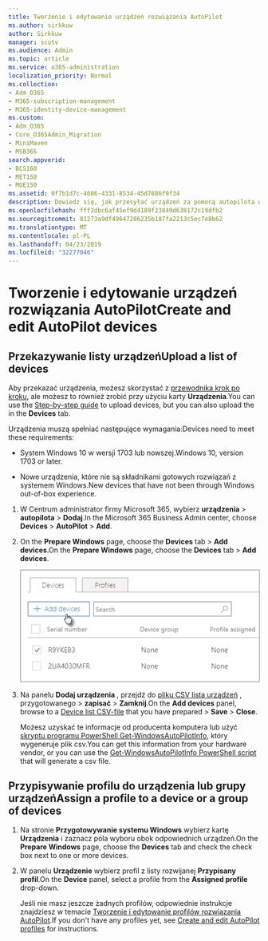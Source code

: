 ```yaml
---
title: Tworzenie i edytowanie urządzeń rozwiązania AutoPilot
ms.author: sirkkuw
author: Sirkkuw
manager: scotv
ms.audience: Admin
ms.topic: article
ms.service: o365-administration
localization_priority: Normal
ms.collection:
- Adm_O365
- M365-subscription-management
- M365-identity-device-management
ms.custom:
- Adm_O365
- Core_O365Admin_Migration
- MiniMaven
- MSB365
search.appverid:
- BCS160
- MET150
- MOE150
ms.assetid: 0f7b1d7c-4086-4331-8534-45d7886f9f34
description: Dowiedz się, jak przesyłać urządzeń za pomocą autopilota w Microsoft 365 Business. Można przypisać profil do urządzenia lub grupy urządzeń.
ms.openlocfilehash: fff2dbc6af45ef9d4189f23849d638172c19dfb2
ms.sourcegitcommit: 81273a9df49647286235b187fa2213c5ec7e8b62
ms.translationtype: MT
ms.contentlocale: pl-PL
ms.lasthandoff: 04/23/2019
ms.locfileid: "32277046"
---
```

# <a name="create-and-edit-autopilot-devices"></a><span data-ttu-id="88dce-104">Tworzenie i edytowanie urządzeń rozwiązania AutoPilot</span><span class="sxs-lookup"><span data-stu-id="88dce-104">Create and edit AutoPilot devices</span></span>

## <a name="upload-a-list-of-devices"></a><span data-ttu-id="88dce-105">Przekazywanie listy urządzeń</span><span class="sxs-lookup"><span data-stu-id="88dce-105">Upload a list of devices</span></span>

<span data-ttu-id="88dce-106">Aby przekazać urządzenia, możesz skorzystać z [przewodnika krok po kroku](add-autopilot-devices-and-profile.md), ale możesz to również zrobić przy użyciu karty **Urządzenia**.</span><span class="sxs-lookup"><span data-stu-id="88dce-106">You can use the [Step-by-step guide](add-autopilot-devices-and-profile.md) to upload devices, but you can also upload the in the **Devices** tab.</span></span> 
  
<span data-ttu-id="88dce-107">Urządzenia muszą spełniać następujące wymagania:</span><span class="sxs-lookup"><span data-stu-id="88dce-107">Devices need to meet these requirements:</span></span>
  
- <span data-ttu-id="88dce-108">System Windows 10 w wersji 1703 lub nowszej.</span><span class="sxs-lookup"><span data-stu-id="88dce-108">Windows 10, version 1703 or later.</span></span>
    
- <span data-ttu-id="88dce-109">Nowe urządzenia, które nie są składnikami gotowych rozwiązań z systemem Windows.</span><span class="sxs-lookup"><span data-stu-id="88dce-109">New devices that have not been through Windows out-of-box experience.</span></span>

1. <span data-ttu-id="88dce-110">W Centrum administrator firmy Microsoft 365, wybierz **urządzenia** \> **autopilota** \> **Dodaj**.</span><span class="sxs-lookup"><span data-stu-id="88dce-110">In the Microsoft 365 Business Admin center, choose **Devices** \> **AutoPilot** \> **Add**.</span></span>
  
2. <span data-ttu-id="88dce-111">On the **Prepare Windows** page, choose the **Devices** tab \> **Add devices**.</span><span class="sxs-lookup"><span data-stu-id="88dce-111">On the **Prepare Windows** page, choose the **Devices** tab \> **Add devices**.</span></span>
    
    ![In the Devices tab, choose Add devices.](media/6ba81e22-c873-40ad-8a72-ce64d15ea6ba.png)
  
3. <span data-ttu-id="88dce-113">Na panelu **Dodaj urządzenia** , przejdź do [pliku CSV lista urządzeń](https://support.office.com/article/932e3676-2491-49f0-9177-d893d2f5276e) , przygotowanego \> **zapisać** \> **Zamknij**.</span><span class="sxs-lookup"><span data-stu-id="88dce-113">On the **Add devices** panel, browse to a [Device list CSV-file](https://support.office.com/article/932e3676-2491-49f0-9177-d893d2f5276e) that you have prepared \> **Save** \> **Close**.</span></span>
    
    <span data-ttu-id="88dce-114">Możesz uzyskać te informacje od producenta komputera lub użyć [skryptu programu PowerShell Get-WindowsAutoPilotInfo](https://www.powershellgallery.com/packages/Get-WindowsAutoPilotInfo), który wygeneruje plik csv.</span><span class="sxs-lookup"><span data-stu-id="88dce-114">You can get this information from your hardware vendor, or you can use the [Get-WindowsAutoPilotInfo PowerShell script](https://www.powershellgallery.com/packages/Get-WindowsAutoPilotInfo) that will generate a csv file.</span></span> 
    
## <a name="assign-a-profile-to-a-device-or-a-group-of-devices"></a><span data-ttu-id="88dce-115">Przypisywanie profilu do urządzenia lub grupy urządzeń</span><span class="sxs-lookup"><span data-stu-id="88dce-115">Assign a profile to a device or a group of devices</span></span>

1. <span data-ttu-id="88dce-116">Na stronie **Przygotowywanie systemu Windows** wybierz kartę **Urządzenia** i zaznacz pola wyboru obok odpowiednich urządzeń.</span><span class="sxs-lookup"><span data-stu-id="88dce-116">On the **Prepare Windows** page, choose the **Devices** tab and check the check box next to one or more devices.</span></span> 
    
2. <span data-ttu-id="88dce-117">W panelu **Urządzenie** wybierz profil z listy rozwijanej **Przypisany profil**.</span><span class="sxs-lookup"><span data-stu-id="88dce-117">On the **Device** panel, select a profile from the **Assigned profile** drop-down.</span></span> 
    
    <span data-ttu-id="88dce-118">Jeśli nie masz jeszcze żadnych profilów, odpowiednie instrukcje znajdziesz w temacie [Tworzenie i edytowanie profilów rozwiązania AutoPilot](create-and-edit-autopilot-profiles.md).</span><span class="sxs-lookup"><span data-stu-id="88dce-118">If you don't have any profiles yet, see [Create and edit AutoPilot profiles](create-and-edit-autopilot-profiles.md) for instructions.</span></span> 
    
